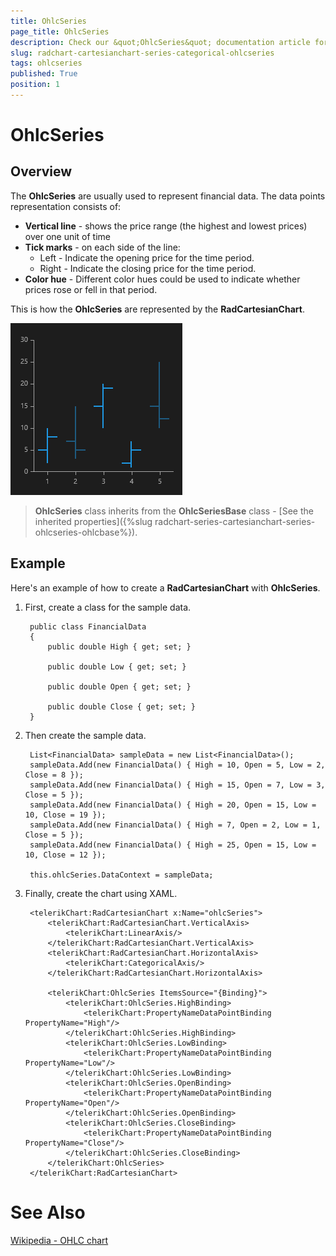 ```yaml
---
title: OhlcSeries
page_title: OhlcSeries
description: Check our &quot;OhlcSeries&quot; documentation article for RadChart for UWP control.
slug: radchart-cartesianchart-series-categorical-ohlcseries
tags: ohlcseries
published: True
position: 1
---
```


# OhlcSeries

## Overview

The **OhlcSeries** are usually used to represent financial data. The data points representation consists of:

* **Vertical line** - shows the price range (the highest and lowest prices) over one unit of time
* **Tick marks** - on each side of the line:
	* Left - Indicate the opening price for the time period.
	* Right - Indicate the closing price for the time period.
* **Color hue** - Different color hues could be used to indicate whether prices rose or fell in that period.

This is how the **OhlcSeries** are represented by the **RadCartesianChart**.

![Ohlc Series](images/OhlcSeries.png)

>**OhlcSeries** class inherits from the **OhlcSeriesBase** class -
[See the inherited properties]({%slug radchart-series-cartesianchart-series-ohlcseries-ohlcbase%}).


## Example

Here's an example of how to create a **RadCartesianChart** with **OhlcSeries**.

1. First, create a class for the sample data.

		public class FinancialData
		{
			public double High { get; set; }
		
			public double Low { get; set; }
		
			public double Open { get; set; }
		
			public double Close { get; set; }
		}

1. Then create the sample data.

		List<FinancialData> sampleData = new List<FinancialData>();
		sampleData.Add(new FinancialData() { High = 10, Open = 5, Low = 2, Close = 8 });
		sampleData.Add(new FinancialData() { High = 15, Open = 7, Low = 3, Close = 5 });
		sampleData.Add(new FinancialData() { High = 20, Open = 15, Low = 10, Close = 19 });
		sampleData.Add(new FinancialData() { High = 7, Open = 2, Low = 1, Close = 5 });
		sampleData.Add(new FinancialData() { High = 25, Open = 15, Low = 10, Close = 12 });
		
		this.ohlcSeries.DataContext = sampleData;

1. Finally, create the chart using XAML.

		<telerikChart:RadCartesianChart x:Name="ohlcSeries">
		    <telerikChart:RadCartesianChart.VerticalAxis>
		        <telerikChart:LinearAxis/>
		    </telerikChart:RadCartesianChart.VerticalAxis>
		    <telerikChart:RadCartesianChart.HorizontalAxis>
		        <telerikChart:CategoricalAxis/>
		    </telerikChart:RadCartesianChart.HorizontalAxis>
		
		    <telerikChart:OhlcSeries ItemsSource="{Binding}">
		        <telerikChart:OhlcSeries.HighBinding>
		            <telerikChart:PropertyNameDataPointBinding PropertyName="High"/>
		        </telerikChart:OhlcSeries.HighBinding>
		        <telerikChart:OhlcSeries.LowBinding>
		            <telerikChart:PropertyNameDataPointBinding PropertyName="Low"/>
		        </telerikChart:OhlcSeries.LowBinding>
		        <telerikChart:OhlcSeries.OpenBinding>
		            <telerikChart:PropertyNameDataPointBinding PropertyName="Open"/>
		        </telerikChart:OhlcSeries.OpenBinding>
		        <telerikChart:OhlcSeries.CloseBinding>
		            <telerikChart:PropertyNameDataPointBinding PropertyName="Close"/>
		        </telerikChart:OhlcSeries.CloseBinding>
		    </telerikChart:OhlcSeries>
		</telerikChart:RadCartesianChart>

# See Also

[Wikipedia - OHLC chart](http://en.wikipedia.org/wiki/Open-high-low-close_chart)
